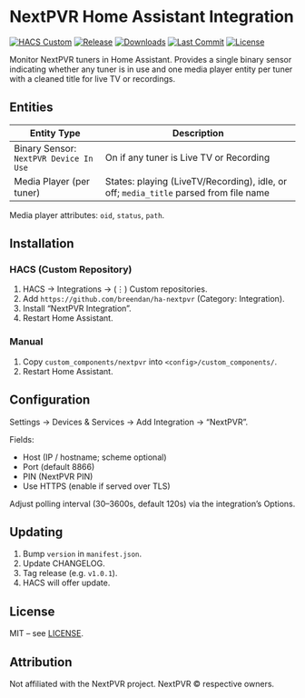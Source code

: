 # NextPVR Home Assistant Integration

[![HACS Custom](https://img.shields.io/badge/HACS-Custom-blue.svg)](https://hacs.xyz/)
[![Release](https://img.shields.io/github/v/release/breendan/ha-nextpvr?sort=semver)](https://github.com/breendan/ha-nextpvr/releases)
[![Downloads](https://img.shields.io/github/downloads/breendan/ha-nextpvr/total.svg)](https://github.com/breendan/ha-nextpvr/releases)
[![Last Commit](https://img.shields.io/github/last-commit/breendan/ha-nextpvr.svg)](https://github.com/breendan/ha-nextpvr/commits)
[![License](https://img.shields.io/github/license/breendan/ha-nextpvr.svg)](LICENSE)

Monitor NextPVR tuners in Home Assistant. Provides a single binary sensor indicating whether any tuner is in use and one media player entity per tuner with a cleaned title for live TV or recordings.

## Entities

| Entity Type | Description |
|-------------|-------------|
| Binary Sensor: `NextPVR Device In Use` | On if any tuner is Live TV or Recording |
| Media Player (per tuner) | States: playing (LiveTV/Recording), idle, or off; `media_title` parsed from file name |

Media player attributes: `oid`, `status`, `path`.

## Installation

### HACS (Custom Repository)
1. HACS → Integrations → (⋮) Custom repositories.
2. Add `https://github.com/breendan/ha-nextpvr` (Category: Integration).
3. Install “NextPVR Integration”.
4. Restart Home Assistant.

### Manual
1. Copy `custom_components/nextpvr` into `<config>/custom_components/`.
2. Restart Home Assistant.

## Configuration
Settings → Devices & Services → Add Integration → “NextPVR”.

Fields:
- Host (IP / hostname; scheme optional)
- Port (default 8866)
- PIN (NextPVR PIN)
- Use HTTPS (enable if served over TLS)

Adjust polling interval (30–3600s, default 120s) via the integration’s Options.

## Updating
1. Bump `version` in `manifest.json`.
2. Update CHANGELOG.
3. Tag release (e.g. `v1.0.1`).
4. HACS will offer update.

## License
MIT – see [LICENSE](LICENSE).

## Attribution
Not affiliated with the NextPVR project. NextPVR © respective owners.
